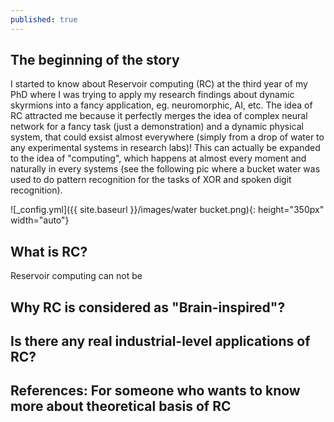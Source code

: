 ```yaml
---
published: true
---
```

## The beginning of the story

I started to know about Reservoir computing (RC) at the third year of my PhD where I was trying to apply my research findings about dynamic skyrmions into a fancy application, eg. neuromorphic, AI, etc. The idea of RC attracted me because it perfectly merges the idea of complex neural network for a fancy task (just a demonstration) and a dynamic physical system, that could exsist almost everywhere (simply from a drop of water to any experimental systems in research labs)! This can actually be expanded to the idea of "computing", which happens at almost every moment and naturally in every systems (see the following pic where a bucket water was used to do pattern recognition for the tasks of XOR and spoken digit recognition).

![_config.yml]({{ site.baseurl }}/images/water bucket.png){: height="350px" width="auto"}

## What is RC?

Reservoir computing can not be 

## Why RC is considered as "Brain-inspired"?

## Is there any real industrial-level applications of RC?


References:
For someone who wants to know more about theoretical basis of RC
- 


